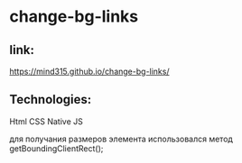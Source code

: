 # change-bg-links


link:
------
https://mind315.github.io/change-bg-links/

Technologies:
------
Html CSS Native JS 
 
для получания размеров элемента использовался метод getBoundingClientRect();
